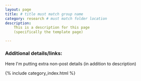 ```yaml
---
layout: page
title: # title must match group name
category: research # must match folder location
description: 
    This is a description for this page
    (specifically the template page)

---
```




### Additional details/links:
Here I'm putting extra non-post details (in addition to description)


<!-- The following inserts all the associated posts: -->
{% include category_index.html %}